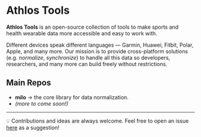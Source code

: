 # Athlos Tools

**Athlos Tools** is an open-source collection of tools to make sports and health wearable data more accessible and easy to work with.  

Different devices speak different languages — Garmin, Huawei, Fitbit, Polar, Apple, and many more. Our mission is to provide cross-platform solutions (e.g. *normalize*, *synchronize*) to handle all this data so developers, researchers, and many more can build freely without restrictions.  

## Main Repos
- **milo** → the core library for data normalization.  
- *(more to come soon!)*  

---

💡 Contributions and ideas are always welcome. Feel free to open an issue [here](https://github.com/athlos-tools/.github/issues) as a suggestion!
